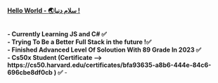 <b><u>Hello World - 🌏سلام دنیا !</u> </b>

<!--
**shayan1alinejad/shayan1alinejad** is a ✨ _special_ ✨ repository because its `README.md` (this file) appears on your GitHub profile.

Here are some ideas to get you started:

- 🔭 I’m currently working on Defender Bot...
- 🌱 I’m currently learning Js and Python...
- ⚡ Fun fact: Html Is Not A Language Of Coding ...
-->
<b>
  <br>
- Currently Learning JS and C# ✅
  <br>
- Trying To Be a Better Full Stack in the future !✅
  <br>
- Finished Advanced Level Of Soloution With 89 Grade In 2023 ✅
  <br>
- Cs50x Student (Certificate --> https://cs50.harvard.edu/certificates/bfa93635-a8b6-444e-84c6-696cbe8df0cb ) ✅
</b>
- 
